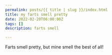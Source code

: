 ```yaml
---
permalink: posts/{{ title | slug }}/index.html
title: my farts smell pretty
date: 2022-02-20T06:00:00Z
tags: []
description: farts smell

---
```

Farts smell pretty, but mine smell the best of all!